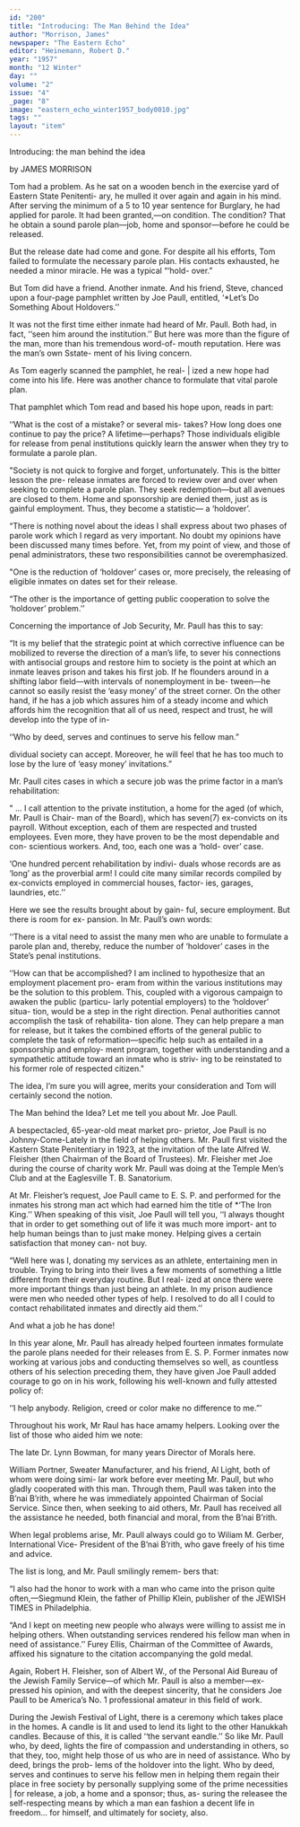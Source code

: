 ```yaml
---
id: "200"
title: "Introducing: The Man Behind the Idea"
author: "Morrison, James"
newspaper: "The Eastern Echo"
editor: "Heinemann, Robert D."
year: "1957"
month: "12 Winter"
day: ""
volume: "2"
issue: "4"
_page: "8"
image: "eastern_echo_winter1957_body0010.jpg"
tags: ""
layout: "item"
---
```

Introducing:
the man
behind
the idea

by JAMES MORRISON

Tom had a problem. As he sat on a wooden bench
in the exercise yard of Eastern State Penitenti-
ary, he mulled it over again and again in his
mind. After serving the minimum of a 5 to 10 year
sentence for Burglary, he had applied for parole.
It had been granted,—on condition. The condition?
That he obtain a sound parole plan—job, home and
sponsor—before he could be released.

But the release date had come and gone. For
despite all his efforts, Tom failed to formulate the
necessary parole plan. His contacts exhausted, he
needed a minor miracle. He was a typical “‘hold-
over.”

But Tom did have a friend. Another inmate.
And his friend, Steve, chanced upon a four-page
pamphlet written by Joe Paull, entitled, ‘*Let’s Do
Something About Holdovers.’’

It was not the first time either inmate had heard
of Mr. Paull. Both had, in fact, ‘‘seen him around
the institution.’’ But here was more than the figure
of the man, more than his tremendous word-of-
mouth reputation. Here was the man’s own Sstate-
ment of his living concern.

As Tom eagerly scanned the pamphlet, he real- |
ized a new hope had come into his life. Here was
another chance to formulate that vital parole plan.

That pamphlet which Tom read and based his
hope upon, reads in part:

‘‘What is the cost of a mistake? or several mis-
takes? How long does one continue to pay the price?
A lifetime—perhaps? Those individuals eligible for
release from penal institutions quickly learn the
answer when they try to formulate a parole plan.

"Society is not quick to forgive and forget,
unfortunately. This is the bitter lesson the pre-
release inmates are forced to review over and over
when seeking to complete a parole plan. They seek
redemption—but all avenues are closed to them.
Home and sponsorship are denied them, just as is
gainful employment. Thus, they become a statistic—
a ‘holdover’.

“There is nothing novel about the ideas I shall
express about two phases of parole work which I
regard as very important. No doubt my opinions
have been discussed many times before. Yet, from
my point of view, and those of penal administrators,
these two responsibilities cannot be overemphasized.

"One is the reduction of ‘holdover’ cases or,
more precisely, the releasing of eligible inmates on
dates set for their release.

“The other is the importance of getting public
cooperation to solve the ‘holdover’ problem.’’

Concerning the importance of Job Security, Mr.
Paull has this to say:

“It is my belief that the strategic point at which
corrective influence can be mobilized to reverse the
direction of a man’s life, to sever his connections
with antisocial groups and restore him to society is
the point at which an inmate leaves prison and takes
his first job. If he flounders around in a shifting
labor field—with intervals of nonemployment in be-
tween—he cannot so easily resist the ‘easy money’
of the street corner. On the other hand, if he has
a job which assures him of a steady income and
which affords him the recognition that all of us need,
respect and trust, he will develop into the type of in-

‘‘Who by deed, serves and continues to serve his fellow man.”

dividual society can accept. Moreover, he will feel
that he has too much to lose by the lure of ‘easy
money’ invitations.”

Mr. Paull cites cases in which a secure job was
the prime factor in a man’s rehabilitation:

" ... I call attention to the private institution,
a home for the aged (of which, Mr. Paull is Chair-
man of the Board), which has seven(7) ex-convicts
on its payroll. Without exception, each of them are
respected and trusted employees. Even more, they
have proven to be the most dependable and con-
scientious workers. And, too, each one was a ‘hold-
over’ case.

‘One hundred percent rehabilitation by indivi-
duals whose records are as ‘long’ as the proverbial
arm! I could cite many similar records compiled by
ex-convicts employed in commercial houses, factor-
ies, garages, laundries, etc.’’

Here we see the results brought about by gain-
ful, secure employment. But there is room for ex-
pansion. In Mr. Paull’s own words:

‘‘There is a vital need to assist the many men
who are unable to formulate a parole plan and,
thereby, reduce the number of ‘holdover’ cases in
the State’s penal institutions.

‘‘How can that be accomplished? I am inclined
to hypothesize that an employment placement pro-
eram from within the various institutions may be
the solution to this problem. This, coupled with a
vigorous campaign to awaken the public (particu-
larly potential employers) to the ‘holdover’ situa-
tion, would be a step in the right direction. Penal
authorities cannot accomplish the task of rehabilita-
tion alone. They can help prepare a man for release,
but it takes the combined efforts of the general
public to complete the task of reformation—specific
help such as entailed in a sponsorship and employ-
ment program, together with understanding and a
sympathetic attitude toward an inmate who is striv-
ing to be reinstated to his former role of respected
citizen."

The idea, I’m sure you will agree, merits your
consideration and Tom will certainly second the
notion.

The Man behind the Idea? Let me tell you about
Mr. Joe Paull.

A bespectacled, 65-year-old meat market pro-
prietor, Joe Paull is no Johnny-Come-Lately in the
field of helping others. Mr. Paull first visited the
Kastern State Penitentiary in 1923, at the invitation
of the late Alfred W. Fleisher (then Chairman of the
Board of Trustees). Mr. Fleisher met Joe during
the course of charity work Mr. Paull was doing at
the Temple Men’s Club and at the Eaglesville T. B.
Sanatorium.

At Mr. Fleisher’s request, Joe Paull came to
E. S. P. and performed for the inmates his strong
man act which had earned him the title of *‘The
Iron King.’’ When speaking of this visit, Joe Paull
will tell you, ‘‘I always thought that in order to
get something out of life it was much more import-
ant to help human beings than to just make money.
Helping gives a certain satisfaction that money can-
not buy.

“Well here was I, donating my services as an
athlete, entertaining men in trouble. Trying to bring
into their lives a few moments of something a little
different from their everyday routine. But I real-
ized at once there were more important things than
just being an athlete. In my prison audience were
men who needed other types of help. I resolved to
do all I could to contact rehabilitated inmates and
directly aid them.’’

And what a job he has done!

In this year alone, Mr. Paull has already helped
fourteen inmates formulate the parole plans needed
for their releases from E. S. P. Former inmates now
working at various jobs and conducting themselves
so well, as countless others of his selection preceding
them, they have given Joe Paull added courage to
go on in his work, following his well-known and
fully attested policy of:

‘‘I help anybody. Religion, creed or color make
no difference to me.”’

Throughout his work, Mr Raul has hace amamy
helpers. Looking over the list of those who aided
him we note:

The late Dr. Lynn Bowman, for many years
Director of Morals here.

William Portner, Sweater Manufacturer, and
his friend, Al Light, both of whom were doing simi-
lar work before ever meeting Mr. Paull, but who
gladly cooperated with this man. Through them,
Paull was taken into the B’nai B’rith, where he was
immediately appointed Chairman of Social Service.
Since then, when seeking to aid others, Mr. Paull has
received all the assistance he needed, both financial
and moral, from the B’nai B’rith.

When legal problems arise, Mr. Paull always
could go to Wiliam M. Gerber, International Vice-
President of the B’nai B’rith, who gave freely of
his time and advice.

The list is long, and Mr. Paull smilingly remem-
bers that:

“I also had the honor to work with a man who
came into the prison quite often,—Siegmund Klein,
the father of Phillip Klein, publisher of the JEWISH
TIMES in Philadelphia.

“And I kept on meeting new people who always
were willing to assist me in helping others. When
outstanding services rendered his fellow man when
in need of assistance.’’ Furey Ellis, Chairman of the
Committee of Awards, affixed his signature to the
citation accompanying the gold medal.

Again, Robert H. Fleisher, son of Albert W.,
of the Personal Aid Bureau of the Jewish Family
Service—of which Mr. Paull is also a member—ex-
pressed his opinion, and with the deepest sincerity,
that he considers Joe Paull to be America’s No. 1
professional amateur in this field of work.

During the Jewish Festival of Light, there is a
ceremony which takes place in the homes. A candle
is lit and used to lend its light to the other Hanukkah
candles. Because of this, it is called ‘‘the servant
eandle.’’ So like Mr. Paull who, by deed, lights the
fire of compassion and understanding in others, so
that they, too, might help those of us who are in
need of assistance. Who by deed, brings the prob-
lems of the holdover into the light. Who by deed,
serves and continues to serve his fellow men in
helping them regain their place in free society by
personally supplying some of the prime necessities |
for release, a job, a home and a sponsor; thus, as-
suring the releasee the self-respecting means by
which a man ean fashion a decent life in freedom...
for himself, and ultimately for society, also.
